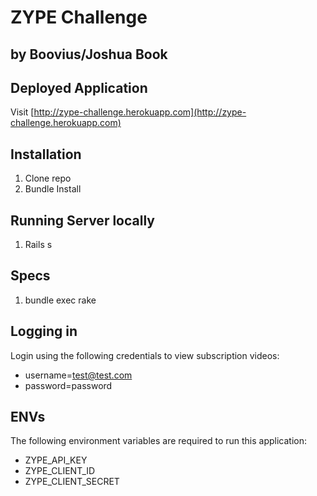 ZYPE Challenge
==============

by Boovius/Joshua Book
----------------------

## Deployed Application
Visit [http://zype-challenge.herokuapp.com](http://zype-challenge.herokuapp.com)

## Installation
1. Clone repo
2. Bundle Install

## Running Server locally
1. Rails s

## Specs
1. bundle exec rake

## Logging in
Login using the following credentials to view subscription videos:
 - username=test@test.com
 - password=password

## ENVs
The following environment variables are required to run this application:
 - ZYPE_API_KEY
 - ZYPE_CLIENT_ID
 - ZYPE_CLIENT_SECRET

